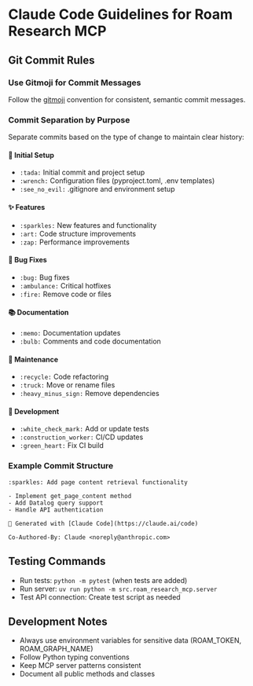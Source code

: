 # Claude Code Guidelines for Roam Research MCP

## Git Commit Rules

### Use Gitmoji for Commit Messages
Follow the [gitmoji](https://gitmoji.dev/) convention for consistent, semantic commit messages.

### Commit Separation by Purpose
Separate commits based on the type of change to maintain clear history:

#### 🎉 Initial Setup
- `:tada:` Initial commit and project setup
- `:wrench:` Configuration files (pyproject.toml, .env templates)
- `:see_no_evil:` .gitignore and environment setup

#### ✨ Features
- `:sparkles:` New features and functionality
- `:art:` Code structure improvements
- `:zap:` Performance improvements

#### 🐛 Bug Fixes
- `:bug:` Bug fixes
- `:ambulance:` Critical hotfixes
- `:fire:` Remove code or files

#### 📚 Documentation
- `:memo:` Documentation updates
- `:bulb:` Comments and code documentation

#### 🧹 Maintenance
- `:recycle:` Code refactoring
- `:truck:` Move or rename files
- `:heavy_minus_sign:` Remove dependencies

#### 🔧 Development
- `:white_check_mark:` Add or update tests
- `:construction_worker:` CI/CD updates
- `:green_heart:` Fix CI build

### Example Commit Structure
```
:sparkles: Add page content retrieval functionality

- Implement get_page_content method
- Add Datalog query support
- Handle API authentication

🤖 Generated with [Claude Code](https://claude.ai/code)

Co-Authored-By: Claude <noreply@anthropic.com>
```

## Testing Commands
- Run tests: `python -m pytest` (when tests are added)
- Run server: `uv run python -m src.roam_research_mcp.server`
- Test API connection: Create test script as needed

## Development Notes
- Always use environment variables for sensitive data (ROAM_TOKEN, ROAM_GRAPH_NAME)
- Follow Python typing conventions
- Keep MCP server patterns consistent
- Document all public methods and classes